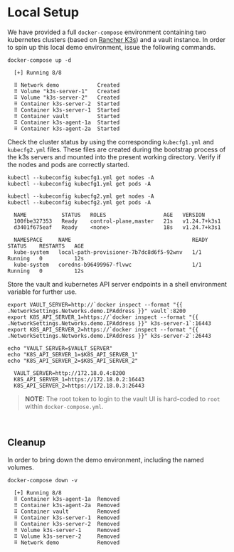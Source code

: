 # Local Setup

We have provided a full `docker-compose` environment containing two kubernetes clusters (based on [Rancher K3s](https://docs.k3s.io)) and a vault instance. In order to spin up this local demo environment, issue the following commands.

```console
docker-compose up -d
```
```
  [+] Running 8/8

  ⠿ Network demo            Created
  ⠿ Volume "k3s-server-1"   Created
  ⠿ Volume "k3s-server-2"   Created
  ⠿ Container k3s-server-2  Started
  ⠿ Container k3s-server-1  Started
  ⠿ Container vault         Started
  ⠿ Container k3s-agent-1a  Started
  ⠿ Container k3s-agent-2a  Started  
```

Check the cluster status by using the corresponding `kubecfg1.yml` and `kubecfg2.yml` files. These files are created during the bootstrap process of the k3s servers and mounted into the present working directory. Verify if the nodes and pods are correctly started.

```console
kubectl --kubeconfig kubecfg1.yml get nodes -A
kubectl --kubeconfig kubecfg1.yml get pods -A

kubectl --kubeconfig kubecfg2.yml get nodes -A
kubectl --kubeconfig kubecfg2.yml get pods -A
```

```console
  NAME           STATUS   ROLES                  AGE   VERSION
  100fbe327353   Ready    control-plane,master   21s   v1.24.7+k3s1
  d3401f675eaf   Ready    <none>                 18s   v1.24.7+k3s1

  NAMESPACE     NAME                                      READY   STATUS    RESTARTS   AGE
  kube-system   local-path-provisioner-7b7dc8d6f5-92wnv   1/1     Running   0          12s
  kube-system   coredns-b96499967-flvwc                   1/1     Running   0          12s
```

Store the vault and kubernetes API server endpoints in a shell environment variable for further use.

```console
export VAULT_SERVER=http://`docker inspect --format "{{ .NetworkSettings.Networks.demo.IPAddress }}" vault`:8200
export K8S_API_SERVER_1=https://`docker inspect --format "{{ .NetworkSettings.Networks.demo.IPAddress }}" k3s-server-1`:16443
export K8S_API_SERVER_2=https://`docker inspect --format "{{ .NetworkSettings.Networks.demo.IPAddress }}" k3s-server-2`:26443

echo "VAULT_SERVER=$VAULT_SERVER"
echo "K8S_API_SERVER_1=$K8S_API_SERVER_1"
echo "K8S_API_SERVER_2=$K8S_API_SERVER_2"
```

```
  VAULT_SERVER=http://172.18.0.4:8200
  K8S_API_SERVER_1=https://172.18.0.2:16443
  K8S_API_SERVER_2=https://172.18.0.3:26443
```

> **NOTE:** The root token to login to the vault UI is hard-coded to `root` within `docker-compose.yml`.


</br>

## Cleanup

In order to bring down the demo environment, including the named volumes.

```console
docker-compose down -v
```
```
  [+] Running 8/8
  ⠿ Container k3s-agent-1a  Removed
  ⠿ Container k3s-agent-2a  Removed
  ⠿ Container vault         Removed
  ⠿ Container k3s-server-1  Removed
  ⠿ Container k3s-server-2  Removed
  ⠿ Volume k3s-server-1     Removed
  ⠿ Volume k3s-server-2     Removed                            
  ⠿ Network demo            Removed
```
